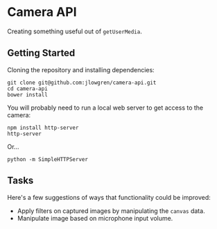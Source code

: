 # Camera API

Creating something useful out of `getUserMedia`.

## Getting Started

Cloning the repository and installing dependencies:

```
git clone git@github.com:jlowgren/camera-api.git
cd camera-api
bower install
```

You will probably need to run a local web server to get access to the camera:

```
npm install http-server
http-server
```

Or...

```
python -m SimpleHTTPServer
```

## Tasks

Here's a few suggestions of ways that functionality could be improved:

* Apply filters on captured images by manipulating the `canvas` data.
* Manipulate image based on microphone input volume.
